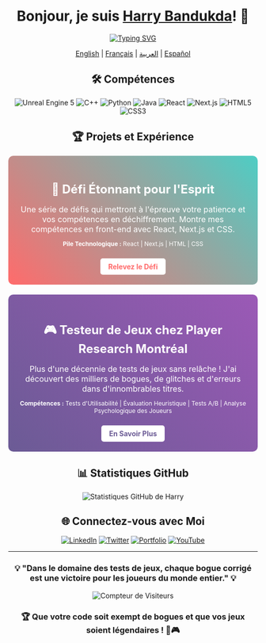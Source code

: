 <div align="center">

# Bonjour, je suis [Harry Bandukda](https://harrybandukda.github.io)! 👋

[![Typing SVG](https://readme-typing-svg.herokuapp.com?font=Press+Start+2P&size=30&pause=1000&color=00F7E7&center=true&vCenter=true&width=435&lines=Testeur+de+Jeux;Développeur+de+Jeux;Front+End)](https://git.io/typing-svg)

[English](README.md) | [Français](README_FR.md) | [العربية](README_AR.md) | [Español](README_ES.md)

## 🛠️ Compétences

![Unreal Engine 5](https://img.shields.io/badge/-Unreal%20Engine%205-313131?style=for-the-badge&logo=unreal-engine&logoColor=white)
![C++](https://img.shields.io/badge/-C++-00599C?style=for-the-badge&logo=c%2B%2B&logoColor=white)
![Python](https://img.shields.io/badge/-Python-3776AB?style=for-the-badge&logo=Python&logoColor=white)
![Java](https://img.shields.io/badge/-Java-007396?style=for-the-badge&logo=java&logoColor=white)
![React](https://img.shields.io/badge/-React-61DAFB?style=for-the-badge&logo=react&logoColor=black)
![Next.js](https://img.shields.io/badge/-Next.js-000000?style=for-the-badge&logo=next.js&logoColor=white)
![HTML5](https://img.shields.io/badge/-HTML5-E34F26?style=for-the-badge&logo=html5&logoColor=white)
![CSS3](https://img.shields.io/badge/-CSS3-1572B6?style=for-the-badge&logo=css3&logoColor=white)

## 🏆 Projets et Expérience

<div style="background: linear-gradient(45deg, #FF6B6B, #4ECDC4); padding: 20px; border-radius: 10px; margin-bottom: 20px;">
  <h3 style="color: #fff; font-size: 24px; margin-bottom: 10px;">🧠 Défi Étonnant pour l'Esprit</h3>
  <p style="color: #fff; font-size: 16px; margin-bottom: 10px;">Une série de défis qui mettront à l'épreuve votre patience et vos compétences en déchiffrement. Montre mes compétences en front-end avec React, Next.js et CSS.</p>
  <p style="color: #fff; font-size: 12px;"><strong>Pile Technologique :</strong> React | Next.js | HTML | CSS</p>
  <a href="https://harrybandukda.github.io/secret.html" style="display: inline-block; background-color: #fff; color: #FF6B6B; padding: 8px 16px; text-decoration: none; border-radius: 5px; font-weight: bold; margin-top: 10px;">Relevez le Défi</a>
</div>

<div style="background: linear-gradient(45deg, #6B5B95, #9B59B6); padding: 20px; border-radius: 10px;">
  <h3 style="color: #fff; font-size: 24px; margin-bottom: 10px;">🎮 Testeur de Jeux chez Player Research Montréal</h3>
  <p style="color: #fff; font-size: 16px; margin-bottom: 10px;">Plus d'une décennie de tests de jeux sans relâche ! J'ai découvert des milliers de bogues, de glitches et d'erreurs dans d'innombrables titres.</p>
  <p style="color: #fff; font-size: 12px;"><strong>Compétences :</strong> Tests d'Utilisabilité | Évaluation Heuristique | Tests A/B | Analyse Psychologique des Joueurs</p>
  <a href="https://www.playerresearch.com/" style="display: inline-block; background-color: #fff; color: #6B5B95; padding: 8px 16px; text-decoration: none; border-radius: 5px; font-weight: bold; margin-top: 10px;">En Savoir Plus</a>
</div>

## 📊 Statistiques GitHub

![Statistiques GitHub de Harry](https://github-readme-streak-stats.herokuapp.com/?user=harrybandukda&theme=radical)

## 🌐 Connectez-vous avec Moi

[![LinkedIn](https://img.shields.io/badge/-LinkedIn-0077B5?style=for-the-badge&logo=linkedin&logoColor=white)](https://www.linkedin.com/in/harry-bandukda)
[![Twitter](https://img.shields.io/badge/-Twitter-1DA1F2?style=for-the-badge&logo=twitter&logoColor=white)](https://twitter.com/harrybandukda)
[![Portfolio](https://img.shields.io/badge/-Portfolio-000000?style=for-the-badge&logo=react&logoColor=white)](https://harrybandukda.github.io)
[![YouTube](https://img.shields.io/badge/-YouTube-FF0000?style=for-the-badge&logo=youtube&logoColor=white)](https://youtube.com/c/harrybandukda)

---

### 💡 "Dans le domaine des tests de jeux, chaque bogue corrigé est une victoire pour les joueurs du monde entier." 💡

![Compteur de Visiteurs](https://profile-counter.glitch.me/harrybandukda/count.svg)

### 🏆 Que votre code soit exempt de bogues et que vos jeux soient légendaires ! 🚀🎮

</div>
